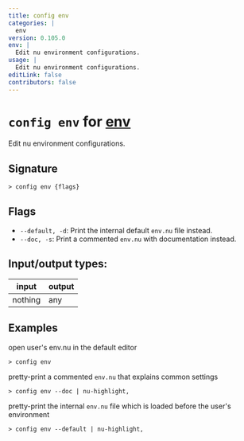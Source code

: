 ```yaml
---
title: config env
categories: |
  env
version: 0.105.0
env: |
  Edit nu environment configurations.
usage: |
  Edit nu environment configurations.
editLink: false
contributors: false
---
```

<!-- This file is automatically generated. Please edit the command in https://github.com/nushell/nushell instead. -->

# `config env` for [env](/commands/categories/env.md)

<div class='command-title'>Edit nu environment configurations.</div>

## Signature

```> config env {flags} ```

## Flags

 -  `--default, -d`: Print the internal default `env.nu` file instead.
 -  `--doc, -s`: Print a commented `env.nu` with documentation instead.


## Input/output types:

| input   | output |
| ------- | ------ |
| nothing | any    |
## Examples

open user's env.nu in the default editor
```nu
> config env

```

pretty-print a commented `env.nu` that explains common settings
```nu
> config env --doc | nu-highlight,

```

pretty-print the internal `env.nu` file which is loaded before the user's environment
```nu
> config env --default | nu-highlight,

```
